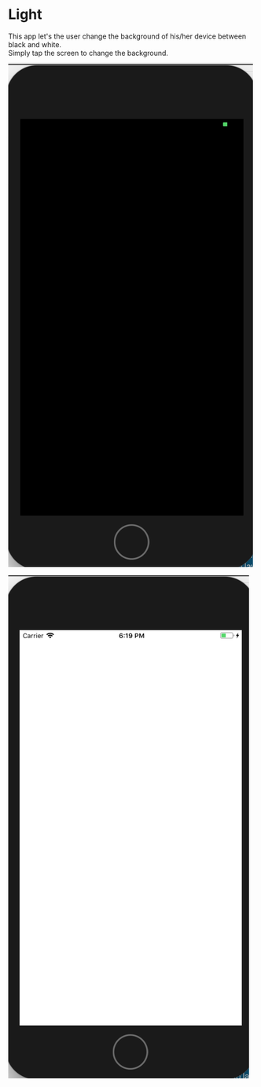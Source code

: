 # Light

This app let's the user change the background of his/her device between black and white.  
Simply tap the screen to change the background.  

![alt text](https://github.com/madmax1000/Light/blob/master/doc/off.png)  
  

![alt text](https://github.com/madmax1000/Light/blob/master/doc/on.png)






